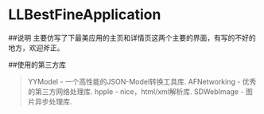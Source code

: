 # LLBestFineApplication
##说明
主要仿写了下最美应用的主页和详情页这两个主要的界面，有写的不好的地方，欢迎斧正。

##使用的第三方库
>YYModel        -   一个高性能的JSON-Model转换工具库. 
>AFNetworking   -   优秀的第三方网络处理库. 
>hpple          -   nice，html/xml解析库. 
>SDWebImage     -   图片异步处理库. 